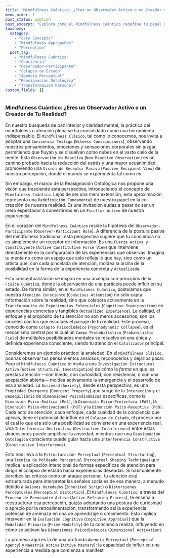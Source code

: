 ```yaml
---
title: "Mindfulness Cuántico: ¿Eres un Observador Activo o un Creador de Tu Realidad?"
menu_order: 1
post_status: publish
post_excerpt: "Explora cómo el Mindfulness Cuántico redefine tu papel de observador pasivo a escultor activo de tu realidad. Aprende a influir en el 'colapso de estado' de tus experiencias, transformando la ansiedad en oportunidad y cultivando una profunda agencia perceptual."
taxonomy:
  category:
    - "Core Concepts"
    - "Mindfulness Approaches"
    - "Perception"
  post_tag:
    - "Mindfulness Cuántica"
    - "Conciencia"
    - "Observador-Participante"
    - "Colapso de Estado"
    - "Agencia Perceptual"
    - "Reasignación Ontológica"
    - "Transformación Personal"
custom_fields: {}
---
```


### Mindfulness Cuántico: ¿Eres un Observador Activo o un Creador de Tu Realidad?

En nuestra búsqueda de paz interior y claridad mental, la práctica del mindfulness o atención plena se ha consolidado como una herramienta indispensable. El `Mindfulness Clásico`, tal como lo conocemos, nos invita a adoptar una `Conciencia Testigo` (`Witness Consciousness`), observando nuestros pensamientos, emociones y sensaciones corporales sin juzgar, permitiendo que fluyan y se disuelvan como nubes en el vasto cielo de la mente. Esta `Observación No Reactiva` (`Non-Reactive Observation`) es un camino probado hacia la reducción del estrés y una mayor ecuanimidad, promoviendo una `Visión de Receptor Pasivo` (`Passive Recipient View`) de nuestra percepción, donde el mundo se experimenta tal como es.

Sin embargo, el marco de la Reasignación Ontológica nos propone una visión que trasciende esta perspectiva, introduciendo el concepto de `Mindfulness Cuántico`. Lejos de ser una mera extensión, esta aproximación representa una `Redefinición Fundamental` de nuestro papel en la co-creación de nuestra realidad. Es una invitación audaz a pasar de ser un mero espectador a convertirnos en un `Escultor Activo` de nuestra experiencia.

En el corazón del `Mindfulness Cuántico` reside la hipótesis del `Observador-Participante` (`Observer-Participant Role`). A diferencia de la postura pasiva del mindfulness tradicional, esta perspectiva sugiere que tu conciencia no es simplemente un receptor de información. Es una `Fuerza Activa y Constituyente` (`Active Constitutive Force View`) que interviene directamente en la configuración de las experiencias que observas. Imagina tu mente no como un espejo que solo refleja lo que hay, sino como un artista que, con cada pincelada de atención, moldea la arcilla de la posibilidad en la forma de la experiencia concreta y `Actualizada`.

Esta conceptualización se inspira en una analogía con principios de la `Física Cuántica`, donde la observación de una partícula puede influir en su estado. De forma similar, en el `Mindfulness Cuántico`, postulamos que nuestra `Atención Consciente` (`Conscious Attention`) no solo capta información sobre la realidad, sino que colabora activamente en la `Transformación de Experiencias Potenciales` (`Cognitive Superposition`) en experiencias concretas y tangibles (`Actualized Experience`). La calidad, el enfoque y el propósito de tu atención no son meros accesorios; son los cinceles con los que esculpes el paisaje de tu realidad. Este proceso, conocido como `Colapso Psicodinámico` (`Psychodynamic Collapse`), es el mecanismo central por el cual un `Campo Probabilístico` (`Probabilistic Field`) de múltiples posibilidades mentales se resuelve en una única y definida experiencia consciente, siendo tu atención el `Catalizador` principal.

Consideremos un ejemplo práctico: la ansiedad. En el `Mindfulness Clásico`, podrías observar tus pensamientos ansiosos, reconocerlos y dejarlos pasar. Pero el `Mindfulness Cuántico` te invita a una `Investigación Estructural Activa` (`Active Structural Investigation`) de cómo la *forma* en que les prestas atención —con miedo, con curiosidad, con resistencia, o con una aceptación abierta— moldea activamente la emergencia y el desarrollo de esa ansiedad. La `Ansiedad` (`Anxiety`), desde esta perspectiva, es una `Propiedad Emergente` (`Emergent Property`) que surge de la `Interacción` y el `Desequilibrio` de `Dimensiones Psicodinámicas` específicas, como la `Dimensión Psico-Emática (Pd4)`, la `Dimensión Psico-Protectora (Pd5)`, la `Dimensión Psico-Motivacional (Pd7)` y la `Dimensión Psico-Receptiva (Pd8)`. Cada acto de atención, cada enfoque, cada cualidad de la conciencia que aplicas, tiene el potencial de influir en el `Colapso de Estado`, el proceso por el cual lo que era solo una posibilidad se convierte en una experiencia real. Una `Interferencia Destructiva` (`Destructive Interference`) entre estas dimensiones puede amplificar la ansiedad, mientras que una `Reasignación Ontológica` consciente puede guiar hacia una `Interferencia Constructiva` (`Constructive Interference`).

Esto nos lleva a la `Estructuración Perceptual` (`Perceptual Structuring`), una `Técnica de Moldeado Perceptual` (`Perceptual Shaping Technique`) que implica la aplicación intencional de formas específicas de atención para dirigir el colapso de estado hacia experiencias deseadas. Si habitualmente percibes las críticas como un ataque personal, tu atención está estructurada para interpretar las señales sociales de esa manera, a menudo debido a `Guiones Heredados` (`Inherited Script`) o `Distorsiones Perceptuales` (`Perceptual Distortion`). El `Mindfulness Cuántico`, a través del `Proceso de Reencuadre Activo` (`Active Reframing Process`), te enseña a reestructurar esa percepción, quizás adoptando una postura de curiosidad o aprecio por la retroalimentación, transformando así la experiencia potencial de amenaza en una de aprendizaje o crecimiento. Esto implica intervenir en la `Evaluación Cognitiva` (`Cognitive Appraisal`) que la `Modalidad Primaria` (`Prime Modality`) de tu conciencia realiza, influyendo en cómo se activan las `Dimensiones Psicodinámicas` (`Dimensional Activation`).

La promesa aquí es la de una profunda `Agencia Perceptual` (`Perceptual Agency`) y `Maestría Activa` (`Active Mastery`): la capacidad de influir en una experiencia a medida que comienza a manifest